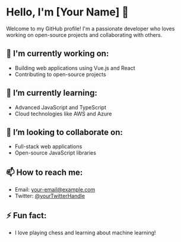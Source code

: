 # Hello, I'm [Your Name] 👋

Welcome to my GitHub profile! I'm a passionate developer who loves working on open-source projects and collaborating with others.

## 🔭 I'm currently working on:
- Building web applications using Vue.js and React
- Contributing to open-source projects

## 🌱 I’m currently learning:
- Advanced JavaScript and TypeScript
- Cloud technologies like AWS and Azure

## 👯 I’m looking to collaborate on:
- Full-stack web applications
- Open-source JavaScript libraries

## 📫 How to reach me:
- Email: [your-email@example.com](mailto:your-email@example.com)
- Twitter: [@yourTwitterHandle](https://twitter.com/yourTwitterHandle)

## ⚡ Fun fact:
- I love playing chess and learning about machine learning!

